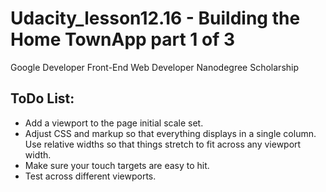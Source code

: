 # Udacity_lesson12.16 - Building the Home TownApp part 1 of 3
Google Developer Front-End Web Developer Nanodegree Scholarship

## ToDo List:
* Add a <meta> viewport to the page initial scale set.
* Adjust CSS and markup so that everything displays in a single column.
  Use relative widths so that things stretch to fit across any viewport width.
* Make sure your touch targets are easy to hit.
* Test across different viewports.
